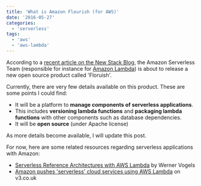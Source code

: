 ```yaml
---
title: 'What is Amazon Flourish (for AWS)'
date: '2016-05-27'
categories:
  - 'serverless'
tags:
  - 'aws'
  - 'aws-lambda'
---
```


According to a [recent article on the New Stack Blog](http://thenewstack.io/amazon-debuts-flourish-runtime-application-model-serverless-computing/), the Amazon Serverless Team (responsible for instance for [Amazon Lambda](https://aws.amazon.com/lambda/details/)) is about to release a new open source product called 'Floruish'.

Currently, there are very few details available on this product. These are some points I could find:

- It will be a platform to **manage components of serverless applications**.
- This includes **versioning lambda functions** and **packaging lambda functions** with other components such as database dependencies.
- It will be **open source** (under Apache license)

As more details become available, I will update this post.

For now, here are some related resources regarding serverless applications with Amazon:

- [Serverless Reference Architectures with AWS Lambda](http://www.allthingsdistributed.com/2016/06/aws-lambda-serverless-reference-architectures.html) by Werner Vogels
- [Amazon pushes 'serverless' cloud services using AWS Lambda](http://www.v3.co.uk/v3-uk/news/2461473/amazon-pushes-serverless-cloud-services-using-aws-lambda) on v3.co.uk
